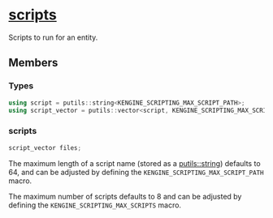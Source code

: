 # [scripts](scripts.hpp)

Scripts to run for an entity.

## Members

### Types

```cpp
using script = putils::string<KENGINE_SCRIPTING_MAX_SCRIPT_PATH>;
using script_vector = putils::vector<script, KENGINE_SCRIPTING_MAX_SCRIPTS>;
```

### scripts

```cpp
script_vector files;
```

The maximum length of a script name (stored as a [putils::string](https://github.com/phisko/putils/blob/master/putils/string.md)) defaults to 64, and can be adjusted by defining the `KENGINE_SCRIPTING_MAX_SCRIPT_PATH` macro.

The maximum number of scripts defaults to 8 and can be adjusted by defining the `KENGINE_SCRIPTING_MAX_SCRIPTS` macro.
